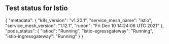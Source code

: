  
  ## Test status for Istio
  
  {
  "metadata": {
    "k8s_version": "v1.20.1",
    "service_mesh_name": "istio",
    "service_mesh_version": "1.12.1",
    "runon": "Fri Dec 10 14:24:06 UTC 2021"
  },
  "pods_status": {
    "istiod": "Running",
    "istio-egressgateway": "Running",
    "istio-ingressgateway": "Running"
  }
}

